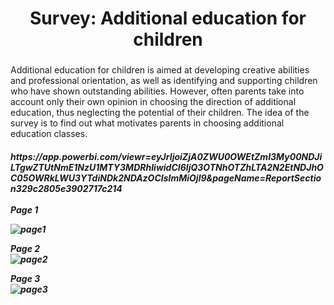 <h1 align="center">Survey: Additional education for children </a>  

###

Additional education for children is aimed at developing creative abilities and professional orientation, as well as identifying and supporting children who have shown outstanding abilities. However, often parents take into account only their own opinion in choosing the direction of additional education, thus neglecting the potential of their children. The idea of the survey is to find out what motivates parents in choosing additional education classes.

<h5 align="cenеук">https://app.powerbi.com/viewr=eyJrIjoiZjA0ZWU0OWEtZmI3My00NDJiLTgwZTUtNmE1NzU1MTY3MDRhIiwidCI6IjQ3OTNhOTZhLTA2N2EtNDJhOC05OWRkLWU3YTdiNDk2NDAzOCIsImMiOjl9&pageName=ReportSection329c2805e3902717c214</a>

<br/>
<br/>
Page 1

<br/>

![page1](https://github.com/SalveDA/Survey/blob/main/соцопрос_1.png)
<br/>

Page 2
<br/>
![page2](https://github.com/SalveDA/Survey/blob/main/соцопрос_2.png)
<br/>

Page 3
<br/>
![page3](https://github.com/SalveDA/Survey/blob/main/соцопрос_3.png)
<br/>
